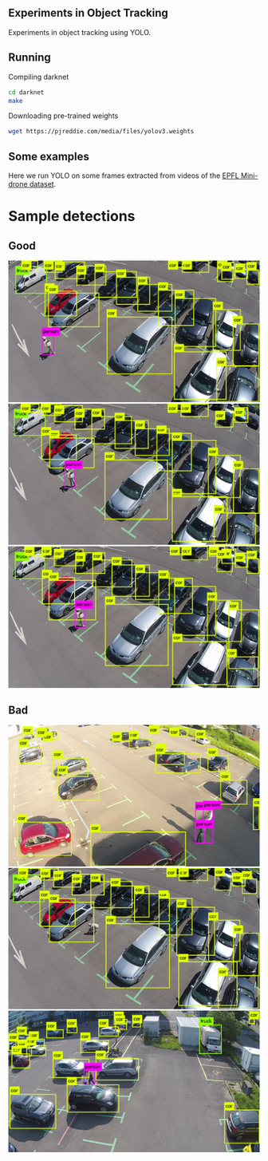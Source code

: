 ## Experiments in Object Tracking

Experiments in object tracking using YOLO.

## Running

Compiling darknet

```bash
cd darknet
make
```

Downloading pre-trained weights

```bash
wget https://pjreddie.com/media/files/yolov3.weights
```

## Some examples

Here we run YOLO on some frames extracted from videos of the [EPFL Mini-drone dataset](https://mmspg.epfl.ch/mini-drone).

# Sample detections

## Good

![](https://raw.githubusercontent.com/fabiogm/neural-networks-experiments/master/object-tracking/detections/good1.png)
![](https://raw.githubusercontent.com/fabiogm/neural-networks-experiments/master/object-tracking/detections/good2.png)
![](https://raw.githubusercontent.com/fabiogm/neural-networks-experiments/master/object-tracking/detections/good3.png)

## Bad
![](https://raw.githubusercontent.com/fabiogm/neural-networks-experiments/master/object-tracking/detections/bad0.png)
![](https://raw.githubusercontent.com/fabiogm/neural-networks-experiments/master/object-tracking/detections/bad1.png)
![](https://raw.githubusercontent.com/fabiogm/neural-networks-experiments/master/object-tracking/detections/bad3.png)


